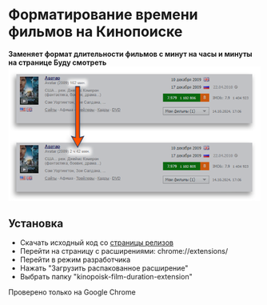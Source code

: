 # Форматирование времени фильмов на Кинопоиске
**Заменяет формат длительности фильмов с минут на часы и минуты на странице Буду смотреть**
![alt text](https://github.com/aiovin/kinopoisk-film-duration-extension/blob/main/example.png)
## Установка
- Скачать исходный код со [страницы релизов](https://github.com/aiovin/kinopoisk-film-duration-extension/releases)
- Перейти на страницу с расширениями: chrome://extensions/
- Перейти в режим разработчика
- Нажать "Загрузить распакованное расширение"
- Выбрать папку "kinopoisk-film-duration-extension"

Проверено только на Google Chrome
